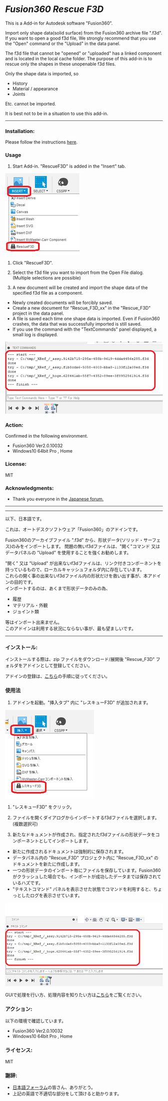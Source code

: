 # ***Fusion360 Rescue F3D***
This is a Add-in for Autodesk software "Fusion360".

Import only shape data(solid surface) from the Fusion360 archive file ".f3d".  
If you want to open a good f3d file, We strongly recommend that you use the "Open" command or the "Upload" in the data panel.  

The f3d file that cannot be "opened" or "uploaded" has a linked component and is located in the local cache folder.
The purpose of this add-in is to rescue only the shapes in these unopenable f3d files.

Only the shape data is imported, so
+ History
+ Material / appearance
+ Joints

Etc. cannot be imported.

It is best not to be in a situation to use this add-in.
***

### Installation:
Please follow the instructions [here](https://knowledge.autodesk.com/support/fusion-360/troubleshooting/caas/sfdcarticles/sfdcarticles/How-to-install-an-ADD-IN-and-Script-in-Fusion-360.html).

### Usage

1. Start Add-in. "RescueF3D" is added in the "Insert" tab.  
<img src="./resources/cmd_eng.png">

1. Click "RescueF3D".

1. Select the f3d file you want to import from the Open File dialog. (Multiple selections are possible)

1. A new document will be created and import the shape data of the specified f3d file as a component.

+ Newly created documents will be forcibly saved.  
+ Create a new document for "Rescue_F3D_xx" in the "Rescue_F3D" project in the data panel.  
+ A file is saved each time one shape data is imported. Even if Fusion360 crashes, the data that was successfully imported is still saved.
+ If you use the command with the "TextCommands" panel displayed, a small log is displayed.  
<img src="./resources/log_eng.png">

### Action:
Confirmed in the following environment.
+ Fusion360 Ver2.0.10032
+ Windows10 64bit Pro , Home

### License:
MIT

### Acknowledgments:
+ Thank you everyone in the [Japanese forum.](https://forums.autodesk.com/t5/fusion-360-ri-ben-yu/bd-p/707)

***
***
以下、日本語です。

これは、オートデスクソフトウェア「Fusion360」のアドインです。

Fusion360のアーカイブファイル ".f3d" から、形状データ(ソリッド・サーフェス)のみをインポートします。
問題の無いf3dファイルは、"開く"コマンド 又は データパネルの "Upload" を使用することを強くお勧めします。

"開く" 又は "Upload" が出来ないf3dファイルは、リンク付きコンポーネントを持っているもので、ローカルキャッシュフォルダ内に存在しています。  
これらの開く事の出来ないf3dファイル内の形状だけを救い出す事が、本アドインの目的です。  
インポートするのは、あくまで形状データのみの為、  
+ 履歴
+ マテリアル・外観
+ ジョイント類  

等はインポート出来ません。  
このアドインは利用する状況にならない事が、最も望ましいです。
***
### インストール:

インストールする際は、zip ファイルをダウンロード/展開後 "Rescue_F3D" フォルダをアドインとして登録してください。

アドインの登録は、[こちら](https://kantoku.hatenablog.com/entry/2021/02/15/161734)の手順に従ってください。

### 使用法

1. アドインを起動。"挿入タブ" 内に "レスキューF3D" が追加されます。  
<img src="./resources/cmd_jpn.png">

1. "レスキューF3D" をクリック。

1. ファイルを開くダイアログからインポートするf3dファイルを選択します。(複数選択可)

1. 新たなドキュメントが作成され、指定されたf3dファイルの形状データをコンポーネントとしてインポートします。  


+ 新たに作成されるドキュメントは強制的に保存されます。  
+ データパネル内の "Rescue_F3D" プロジェクト内に "Rescue_F3D_xx" のドキュメントを新たに作成します。  
+ 一つの形状データのインポート毎にファイルを保存しています。Fusion360がクラッシュした場合でも、インポートが成功したデータまでは保存されているハズです。
+ "テキストコマンド" パネルを表示させた状態でコマンドを利用すると、ちょっとしたログを表示させています。
<img src="./resources/log_jpn.png">

GUIで処理を行い方、処理内容を知りたい方は[こちら](https://kantoku.hatenablog.com/entry/2020/10/12/101930?_ga=2.98287135.1474284259.1604048534-441502594.1604048534)をご覧ください。


### アクション:
以下の環境で確認しています。
 + Fusion360 Ver2.0.10032
 + Windows10 64bit Pro , Home

### ライセンス:
MIT

### 謝辞:
+ [日本語フォーラム](https://forums.autodesk.com/t5/fusion-360-ri-ben-yu/bd-p/707)の皆さん、ありがとう。
+ 上記の英語で不適切な部分をして頂けると助かります。